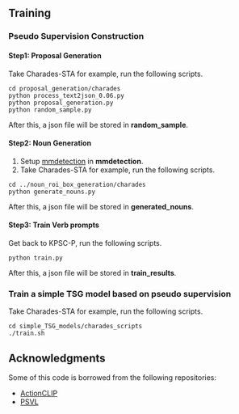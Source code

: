 ## Training
### Pseudo Supervision Construction
#### Step1: Proposal Generation
Take Charades-STA for example, run the following scripts.

```
cd proposal_generation/charades
python process_text2json_0.06.py
python proposal_generation.py
python random_sample.py
```

After this, a json file will be stored in **random_sample**.

#### Step2: Noun Generation
1. Setup [mmdetection](https://github.com/open-mmlab/mmdetection) in **mmdetection**.
2. Take Charades-STA for example, run the following scripts.
   
```
cd ../noun_roi_box_generation/charades
python generate_nouns.py
```
After this, a json file will be stored in **generated_nouns**.

#### Step3: Train Verb prompts
Get back to KPSC-P, run the following scripts.

```
python train.py

```
After this, a json file will be stored in **train_results**.

### Train a simple TSG model based on pseudo supervision
Take Charades-STA for example, run the following scripts.

```
cd simple_TSG_models/charades_scripts
./train.sh
```

## Acknowledgments

Some of this code is borrowed from the following repositories:

* [ActionCLIP](https://github.com/sallymmx/ActionCLIP)
* [PSVL](https://github.com/gistvision/PSVL)